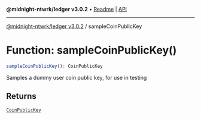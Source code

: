**@midnight-ntwrk/ledger v3.0.2** • [Readme](../README.md) \| [API](../globals.md)

***

[@midnight-ntwrk/ledger v3.0.2](../README.md) / sampleCoinPublicKey

# Function: sampleCoinPublicKey()

```ts
sampleCoinPublicKey(): CoinPublicKey
```

Samples a dummy user coin public key, for use in testing

## Returns

[`CoinPublicKey`](../type-aliases/CoinPublicKey.md)
